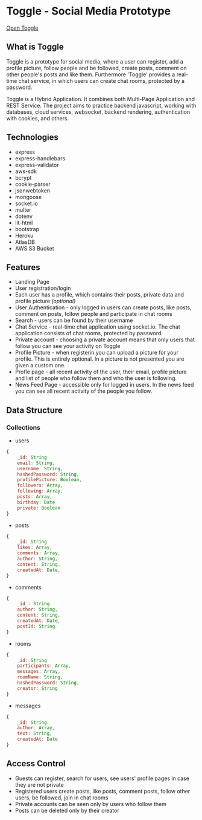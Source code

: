 # Toggle - Social Media Prototype
<a href="https://toggle-social-media.herokuapp.com/" > Open Toggle </a>

## What is Toggle
Toggle is a prototype for social media, where a user can register, add a profile picture, follow people and be followed, create posts, comment on other people's posts and like them. Furthermore 'Toggle' provides a real-time chat service, in which users can create chat rooms, protected by a password.

Toggle is a Hybrid Application. It combines both Multi-Page Application and REST Service. The project aims to practice backend javascript, working with databases, cloud services, websocket, backend rendering, authentication with cookies, and others.


## Technologies
* express
* express-handlebars
* express-validator
* aws-sdk
* bcrypt
* cookie-parser
* jsonwebtoken
* mongoose
* socket.io
* multer
* dotenv
* lit-html
* bootstrap
* Heroku
* AtlasDB
* AWS S3 Bucket


## Features
* Landing Page
* User registration/login
* Each user has a profile, which contains their posts, private data and profile picture *(optional)*
* User Authentication - only logged in users can create posts, like posts, comment on posts, follow people and participate in chat rooms
* Search - users can be found by their username
* Chat Service - real-time chat application using socket.io. The chat application consists of chat rooms, protected by password.
* Private account - choosing a private account means that only users that follow you can see your activity on Toggle
* Profile Picture - when registerin you can upload a picture for your profile. This is entirely optional. In a picture is not presented you are given a custom one.
* Profle page - all recent activity of the user, their email, profile picture and list of people who follow them and who the user is following.
* News Feed Page - accessible only for logged in users. In the news feed you can see all recent activity of the people you follow.


## Data Structure
### Collections
* users
```javascript
{
    _id: String
    email: String,
    username: String,
    hashedPassword: String,
    profilePicture: Boolean,
    followers: Array,
    following: Array,
    posts: Array,
    birthday: Date
    private: Boolean
}
```
* posts
```javascript
{
    _id: String
    likes: Array,
    comments: Array,
    author: String,
    content: String,
    createdAt: Date,
}
```
* comments
```javascript
{
    _id_: String
    author: String,
    content: String,
    createdAt: Date,
    postId: String
}
```
* rooms
```javascript
{
    _id: String
    participants: Array,
    messages: Array,
    roomName: String,
    hashedPassword: String,
    creator: String
}
```
* messages
```javascript
{
    _id: String
    author: Array,
    text: String,
    createdAt: Date
}
```


## Access Control
* Guests can register, search for users, see users' profile pages in case they are not private
* Registered users create posts, like posts, comment posts, follow other users, be followed, join in chat rooms
* Private accounts can be seen only by users who follow them
* Posts can be deleted only by their creator